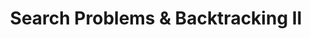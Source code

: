 ---
title: Search Problems & Backtracking II
number: 33
time: 2022-04-20 12:00
location: Graham Hall 210
notes:
slides_pdf:
slide_ppt:
textbook:
---